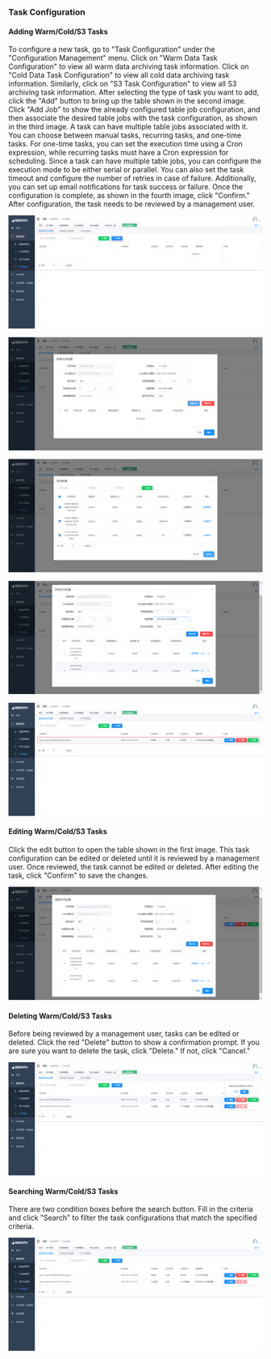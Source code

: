 ### Task Configuration

#### Adding Warm/Cold/S3 Tasks

To configure a new task, go to "Task Configuration" under the "Configuration Management" menu. Click on "Warm Data Task Configuration" to view all warm data archiving task information. Click on "Cold Data Task Configuration" to view all cold data archiving task information. Similarly, click on "S3 Task Configuration" to view all S3 archiving task information. After selecting the type of task you want to add, click the "Add" button to bring up the table shown in the second image. Click "Add Job" to show the already configured table job configuration, and then associate the desired table jobs with the task configuration, as shown in the third image. A task can have multiple table jobs associated with it. You can choose between manual tasks, recurring tasks, and one-time tasks. For one-time tasks, you can set the execution time using a Cron expression, while recurring tasks must have a Cron expression for scheduling. Since a task can have multiple table jobs, you can configure the execution mode to be either serial or parallel. You can also set the task timeout and configure the number of retries in case of failure. Additionally, you can set up email notifications for task success or failure. Once the configuration is complete, as shown in the fourth image, click "Confirm." After configuration, the task needs to be reviewed by a management user.

![image-20230619182516563](../../../images/whaleal-data/image-20230619182516563.png)

![image-20230619182801452](../../../images/whaleal-data/image-20230619182801452.png)

![image-20230619183021765](../../../images/whaleal-data/image-20230619183021765.png)

![image-20230619183158936](../../../images/whaleal-data/image-20230619183158936.png)

![image-20230619183350447](../../../images/whaleal-data/image-20230619183350447.png)

#### Editing Warm/Cold/S3 Tasks

Click the edit button to open the table shown in the first image. This task configuration can be edited or deleted until it is reviewed by a management user. Once reviewed, the task cannot be edited or deleted. After editing the task, click "Confirm" to save the changes.

![image-20230619183538325](../../../images/whaleal-data/image-20230619183538325.png)

#### Deleting Warm/Cold/S3 Tasks

Before being reviewed by a management user, tasks can be edited or deleted. Click the red "Delete" button to show a confirmation prompt. If you are sure you want to delete the task, click "Delete." If not, click "Cancel."

![image-20230619183730879](../../../images/whaleal-data/image-20230619183730879.png)

#### Searching Warm/Cold/S3 Tasks

There are two condition boxes before the search button. Fill in the criteria and click "Search" to filter the task configurations that match the specified criteria.

![image-20230619183839994](../../../images/whaleal-data/image-20230619183839994.png)
